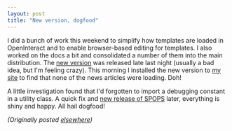 ```yaml
---
layout: post
title: "New version, dogfood"
---
```




<p>I did a bunch of work this weekend to simplify how templates are loaded in OpenInteract and to enable browser-based editing for templates. I also worked on the docs a bit and consolidated a number of them into the main distribution. The <a href="http://search.cpan.org/author/CWINTERS/OpenInteract-1.50/">new version</a> was released late last night (usually a bad idea, but I'm feeling crazy). This morning I installed the new version to <a href="http://www.cwinters.com/">my site</a> to find that none of the news articles were loading. Doh!</p>

<p>A little investigation found that I'd forgotten to import a debugging constant in a utility class. A quick fix and <a href="http://search.cpan.org/author/CWINTERS/SPOPS-0.66/">new release of SPOPS</a> later, everything is shiny and happy. All hail dogfood!</p>

<p>
<p><em>(Originally posted <a href="http://use.perl.org/~lachoy/journal/7322">elsewhere</a>)</em></p>


